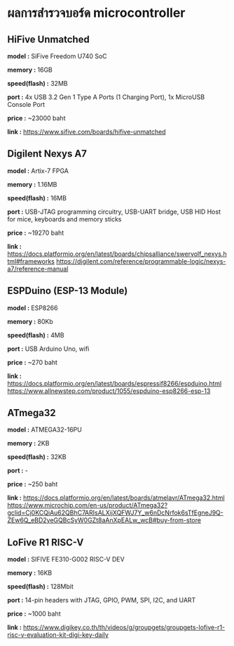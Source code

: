 # ผลการสำรวจบอร์ด microcontroller

## HiFive Unmatched

**model :** SiFive Freedom U740 SoC

**memory :** 16GB

**speed(flash) :** 32MB

**port :** 4x USB 3.2 Gen 1 Type A Ports (1 Charging Port), 1x MicroUSB Console Port
           
**price :** ~23000 baht

**link :** https://www.sifive.com/boards/hifive-unmatched

## Digilent Nexys A7

**model :** Artix-7 FPGA

**memory :** 1.16MB

**speed(flash) :** 16MB

**port :** USB-JTAG programming circuitry, USB-UART bridge, USB HID Host for mice, keyboards and memory sticks
           
**price :** ~19270 baht

**link :** https://docs.platformio.org/en/latest/boards/chipsalliance/swervolf_nexys.html#frameworks
           https://digilent.com/reference/programmable-logic/nexys-a7/reference-manual

## ESPDuino (ESP-13 Module)

**model :** ESP8266

**memory :** 80Kb

**speed(flash) :** 4MB

**port :** USB Arduino Uno, wifi
           
**price :** ~270 baht 

**link :** https://docs.platformio.org/en/latest/boards/espressif8266/espduino.html
           https://www.allnewstep.com/product/1055/espduino-esp8266-esp-13

## ATmega32

**model :** ATMEGA32-16PU

**memory :** 2KB

**speed(flash) :** 32KB

**port :** -
           
**price :** ~250 baht

**link :** https://docs.platformio.org/en/latest/boards/atmelavr/ATmega32.html
           https://www.microchip.com/en-us/product/ATmega32?gclid=Cj0KCQiAu62QBhC7ARIsALXijXQFWJ7Y_w6nDcNrfok6sTfEgneJ9Q-ZEw6Q_eBD2yeGQBcSyW0GZt8aAnXpEALw_wcB#buy-from-store

## LoFive R1 RISC-V

**model :** SIFIVE FE310-G002 RISC-V DEV

**memory :** 16KB

**speed(flash) :** 128Mbit

**port :** 14-pin headers with JTAG, GPIO, PWM, SPI, I2C, and UART
          
**price :** ~1000 baht

**link :** https://www.digikey.co.th/th/videos/g/groupgets/groupgets-lofive-r1-risc-v-evaluation-kit-digi-key-daily
